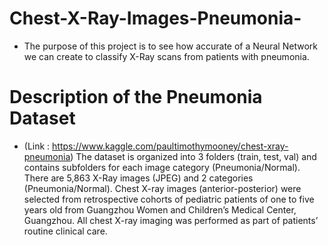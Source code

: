 # Chest-X-Ray-Images-Pneumonia-
- The purpose of this project is to see how accurate of a Neural Network we can create to classify X-Ray scans from patients with pneumonia. 
# Description of the Pneumonia Dataset 
- (Link : https://www.kaggle.com/paultimothymooney/chest-xray-pneumonia)
The dataset is organized into 3 folders (train, test, val) and contains subfolders for each image category (Pneumonia/Normal). There are 5,863 X-Ray images (JPEG) and 2 categories (Pneumonia/Normal). Chest X-ray images (anterior-posterior) were selected from retrospective cohorts of pediatric patients of one to five years old from Guangzhou Women and Children’s Medical Center, Guangzhou. All chest X-ray imaging was performed as part of patients’ routine clinical care.
